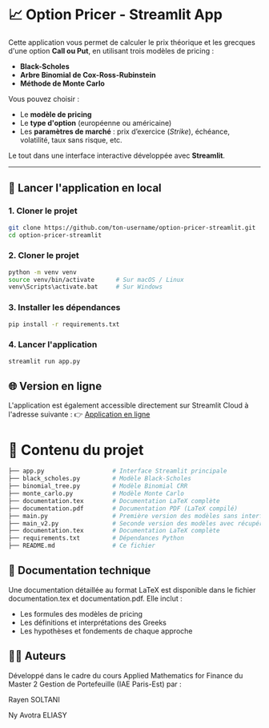 # 📈 Option Pricer - Streamlit App

Cette application vous permet de calculer le prix théorique et les grecques d'une option **Call ou Put**, en utilisant trois modèles de pricing :

- **Black-Scholes**
- **Arbre Binomial de Cox-Ross-Rubinstein**
- **Méthode de Monte Carlo**

Vous pouvez choisir :
- Le **modèle de pricing**
- Le **type d'option** (européenne ou américaine)
- Les **paramètres de marché** : prix d’exercice (*Strike*), échéance, volatilité, taux sans risque, etc.

Le tout dans une interface interactive développée avec **Streamlit**.

---

## 🚀 Lancer l'application en local

### 1. Cloner le projet

```bash
git clone https://github.com/ton-username/option-pricer-streamlit.git
cd option-pricer-streamlit
```

### 2. Cloner le projet

```bash
python -m venv venv
source venv/bin/activate      # Sur macOS / Linux
venv\Scripts\activate.bat     # Sur Windows
```

### 3. Installer les dépendances

```bash
pip install -r requirements.txt
```

### 4. Lancer l'application

```bash
streamlit run app.py
```

## 🌐 Version en ligne

L'application est également accessible directement sur Streamlit Cloud à l'adresse suivante :
👉 [Application en ligne](https://option-pricer-app-rayen-and-eliasy.streamlit.app/)

# 📂 Contenu du projet

```bash
├── app.py                   # Interface Streamlit principale
├── black_scholes.py         # Modèle Black-Scholes
├── binomial_tree.py         # Modèle Binomial CRR
├── monte_carlo.py           # Modèle Monte Carlo
├── documentation.tex        # Documentation LaTeX complète
├── documentation.pdf        # Documentation PDF (LaTeX compilé)
├── main.py                  # Première version des modèles sans interface graphique et manuelle
├── main_v2.py               # Seconde version des modèles avec récupération des prix sur Yahoo Finance
├── documentation.tex        # Documentation LaTeX complète
├── requirements.txt         # Dépendances Python
├── README.md                # Ce fichier
```

## 📄 Documentation technique

Une documentation détaillée au format LaTeX est disponible dans le fichier documentation.tex et documentation.pdf.
Elle inclut :

- Les formules des modèles de pricing
- Les définitions et interprétations des Greeks
- Les hypothèses et fondements de chaque approche

## 👨‍💻 Auteurs
Développé dans le cadre du cours Applied Mathematics for Finance du Master 2 Gestion de Portefeuille (IAE Paris-Est)
par :

Rayen SOLTANI

Ny Avotra ELIASY